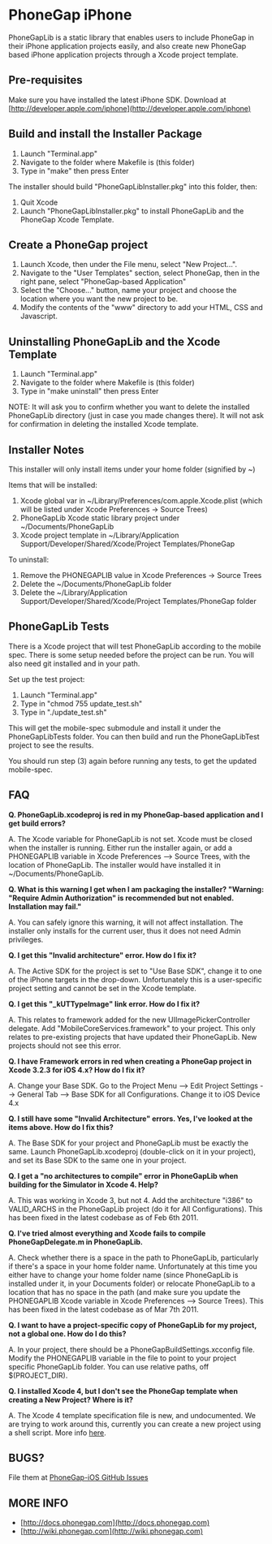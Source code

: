PhoneGap iPhone
=============================================================
PhoneGapLib is a static library that enables users to include PhoneGap in their iPhone application projects easily, and also create new PhoneGap based iPhone application projects through a Xcode project template.

Pre-requisites
-------------------------------------------------------------
Make sure you have installed the latest iPhone SDK. Download at [http://developer.apple.com/iphone](http://developer.apple.com/iphone)

Build and install the Installer Package
-------------------------------------------------------------
1. Launch "Terminal.app"
2. Navigate to the folder where Makefile is (this folder)
3. Type in "make" then press Enter

The installer should build "PhoneGapLibInstaller.pkg" into this folder, then:

1. Quit Xcode
2. Launch "PhoneGapLibInstaller.pkg" to install PhoneGapLib and the PhoneGap Xcode Template.

Create a PhoneGap project
-------------------------------------------------------------

1. Launch Xcode, then under the File menu, select "New Project...".
2. Navigate to the "User Templates" section, select PhoneGap, then in the right pane, select "PhoneGap-based Application"
3. Select the "Choose..." button, name your project and choose the location where you want the new project to be.
4. Modify the contents of the "www" directory to add your HTML, CSS and Javascript.

Uninstalling PhoneGapLib and the Xcode Template
-------------------------------------------------------------
1. Launch "Terminal.app"
2. Navigate to the folder where Makefile is (this folder)
3. Type in "make uninstall" then press Enter

NOTE: It will ask you to confirm whether you want to delete the installed PhoneGapLib directory (just in case you made changes there). It will not ask for confirmation in deleting the installed Xcode template.


Installer Notes
-------------------------------------------------------------
This installer will only install items under your home folder (signified by ~)

Items that will be installed:

1. Xcode global var in ~/Library/Preferences/com.apple.Xcode.plist (which will be listed under Xcode Preferences -> Source Trees)
2. PhoneGapLib Xcode static library project under ~/Documents/PhoneGapLib
3. Xcode project template in ~/Library/Application Support/Developer/Shared/Xcode/Project Templates/PhoneGap

To uninstall:

1. Remove the PHONEGAPLIB value in Xcode Preferences -> Source Trees
2. Delete the ~/Documents/PhoneGapLib folder
3. Delete the ~/Library/Application Support/Developer/Shared/Xcode/Project Templates/PhoneGap folder

PhoneGapLib Tests
-------------------------------------------------------------
There is a Xcode project that will test PhoneGapLib according to the mobile spec. There is some setup needed before the project can be run. You will also need git installed and in your path.

Set up the test project:

1. Launch "Terminal.app"
2. Type in "chmod 755 update_test.sh"
3. Type in "./update_test.sh"

This will get the mobile-spec submodule and install it under the PhoneGapLibTests folder. You can then build and run the PhoneGapLibTest project to see the results.

You should run step (3) again before running any tests, to get the updated mobile-spec.

FAQ
---
**Q. PhoneGapLib.xcodeproj is red in my PhoneGap-based application and I get build errors?**

A. The Xcode variable for PhoneGapLib is not set. Xcode must be closed when the installer is running. Either run the installer again, or add a PHONEGAPLIB variable in Xcode Preferences --> Source Trees, with the location of PhoneGapLib. The installer would have installed it in ~/Documents/PhoneGapLib.

**Q. What is this warning I get when I am packaging the installer? "Warning: "Require Admin Authorization" is recommended but not enabled. Installation may fail."**

A. You can safely ignore this warning, it will not affect installation. The installer only installs for the current user, thus it does not need Admin privileges.

**Q. I get this "Invalid architecture" error. How do I fix it?**

A. The Active SDK for the project is set to "Use Base SDK", change it to one of the iPhone targets in the drop-down. Unfortunately this is a user-specific project setting and cannot be set in the Xcode template. 

**Q. I get this "_kUTTypeImage" link error. How do I fix it?**

A. This relates to framework added for the new UIImagePickerController delegate. Add "MobileCoreServices.framework" to your project. This only relates to pre-existing projects that have updated their PhoneGapLib. New projects should not see this error.

**Q. I have Framework errors in red when creating a PhoneGap project in Xcode 3.2.3 for iOS 4.x? How do I fix it?**

A. Change your Base SDK. Go to the Project Menu --> Edit Project Settings --> General Tab --> Base SDK for all Configurations. Change it to iOS Device 4.x

**Q. I still have some "Invalid Architecture" errors. Yes, I've looked at the items above. How do I fix this?**

A. The Base SDK for your project and PhoneGapLib must be exactly the same. Launch PhoneGapLib.xcodeproj (double-click on it in your project), and set its Base SDK to the same one in your project.

**Q. I get a "no architectures to compile" error in PhoneGapLib when building for the Simulator in Xcode 4. Help?**

A. This was working in Xcode 3, but not 4. Add the architecture "i386" to VALID_ARCHS in the PhoneGapLib project (do it for All Configurations). This has been fixed in the latest codebase as of Feb 6th 2011.

**Q. I've tried almost everything and Xcode fails to compile PhoneGapDelegate.m in PhoneGapLib.**

A. Check whether there is a space in the path to PhoneGapLib, particularly if there's a space in your home folder name. Unfortunately at this time you either have to change your home folder name (since PhoneGapLib is installed under it, in your Documents folder) or relocate PhoneGapLib to a location that has no space in the path (and make sure you update the PHONEGAPLIB Xcode variable in Xcode Preferences --> Source Trees). This has been fixed in the latest codebase as of Mar 7th 2011.

**Q. I want to have a project-specific copy of PhoneGapLib for my project, not a global one. How do I do this?**

A. In your project, there should be a PhoneGapBuildSettings.xcconfig file. Modify the PHONEGAPLIB variable in the file to point to your project specific PhoneGapLib folder. You can use relative paths, off $(PROJECT_DIR).

**Q. I installed Xcode 4, but I don't see the PhoneGap template when creating a New Project? Where is it?**

A. The Xcode 4 template specification file is new, and undocumented. We are trying to work around this, currently you can create a new project using a shell script. More info  [here](http://bit.ly/fhr05y).


BUGS?
-----
File them at [PhoneGap-iOS GitHub Issues](https://github.com/phonegap/phonegap-iphone/issues)

MORE INFO
----------
- [http://docs.phonegap.com](http://docs.phonegap.com)
- [http://wiki.phonegap.com](http://wiki.phonegap.com)
